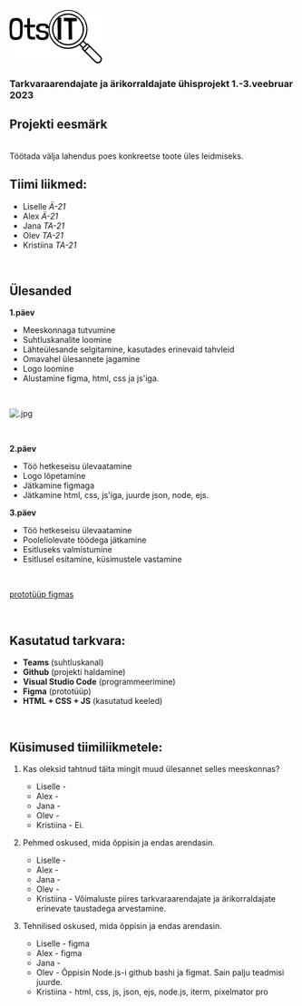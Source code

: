![logo.png](https://github.com/Kristanna/projektip2ev_otsit/blob/master/public/images/logo.png)
<br/> 
### Tarkvaraarendajate ja ärikorraldajate ühisprojekt 1.-3.veebruar 2023
## Projekti eesmärk
<br/> 
Töötada välja lahendus poes konkreetse toote üles leidmiseks.


## Tiimi liikmed:
- Liselle _Ä-21_
- Alex _Ä-21_
- Jana _TA-21_
- Olev _TA-21_
- Kristiina _TA-21_
<br/>

## Ülesanded
**1.päev**
- Meeskonnaga tutvumine
- Suhtluskanalite loomine
- Lähteülesande selgitamine, kasutades erinevaid tahvleid
- Omavahel ülesannete jagamine
- Logo loomine
- Alustamine figma, html, css ja js'iga.

<br/>

![.jpg](link)

<br/>

**2.päev**
- Töö hetkeseisu ülevaatamine
- Logo lõpetamine
- Jätkamine figmaga
- Jätkamine html, css, js'iga, juurde json, node, ejs.


**3.päev**
- Töö hetkeseisu ülevaatamine
- Pooleliolevate töödega jätkamine
- Esitluseks valmistumine
- Esitlusel esitamine, küsimustele vastamine

<br/>

[prototüüp figmas](https://www.figma.com/proto/5p18PmwT7ng2UhtE3hwgiU/OtsIt?node-id=26%3A230&scaling=scale-down&page-id=0%3A1&starting-point-node-id=26%3A230&show-proto-sidebar=1)

<br/>

## Kasutatud tarkvara:
* **Teams** (suhtluskanal) 
* **Github** (projekti haldamine)
* **Visual Studio Code** (programmeerimine)
* **Figma** (prototüüp)
* **HTML + CSS + JS** (kasutatud keeled)
<br/>

## Küsimused tiimiliikmetele: 
1. Kas oleksid tahtnud täita mingit muud ülesannet selles meeskonnas?
    * Liselle -
    * Alex -
    * Jana -
    * Olev -
    * Kristiina - Ei.
    
  
2. Pehmed oskused, mida õppisin ja endas arendasin.
    * Liselle -
    * Alex -
    * Jana -
    * Olev -
    * Kristiina - Võimaluste piires tarkvaraarendajate ja ärikorraldajate erinevate taustadega arvestamine. 
   

3. Tehnilised oskused, mida õppisin ja endas arendasin.
    * Liselle - figma
    * Alex - figma
    * Jana -
    * Olev - Õppisin Node.js-i github bashi ja figmat. Sain palju teadmisi juurde.
    * Kristiina - html, css, js, json, ejs, node.js, iterm, pixelmator pro
   


